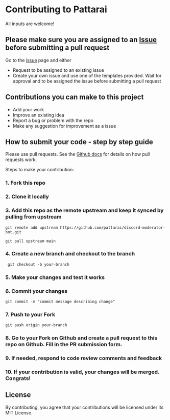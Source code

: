 # Contributing to Pattarai

All inputs are welcome!

## Please make sure you are assigned to an [Issue](https://github.com/pattarai/discord-moderator-bot/issues) before submitting a pull request

Go to the [issue](https://github.com/pattarai/discord-moderator-bot/issues) page and either
- Request to be assigned to an existing issue
- Create your own issue and use one of the templates provided. Wait for approval and to be assigned the issue before submitting a pull request

## Contributions you can make to this project

- Add your work
- Improve an existing idea
- Report a bug or problem with the repo
- Make any suggestion for improvement as a issue

## How to submit your code - step by step guide

Please use pull requests. See the [Github docs](https://docs.github.com/en/free-pro-team@latest/github/collaborating-with-issues-and-pull-requests/proposing-changes-to-your-work-with-pull-requests) for details on how pull requests work.

Steps to make your contribution:

### 1. Fork this repo

### 2. Clone it locally

### 3. Add this repo as the remote upstream and keep it synced by pulling from upstream
```
git remote add upstream https://github.com/pattarai/discord-moderator-bot.git

git pull upstream main
```

### 4. Create a new branch and checkout to the branch
```
 git checkout -b your-branch
```

### 5. Make your changes and test it works

### 6. Commit your changes
```
git commit -m "commit message describing change" 
```

### 7. Push to your Fork 
```
git push origin your-branch
```

### 8. Go to your Fork on Github and create a pull request to this repo on Github. Fill in the PR submission form.

### 9. If needed, respond to code review comments and feedback 

### 10. If your contribution is valid, your changes will be merged. Congrats! 

## License

By contributing, you agree that your contributions will be licensed under its MIT License.
